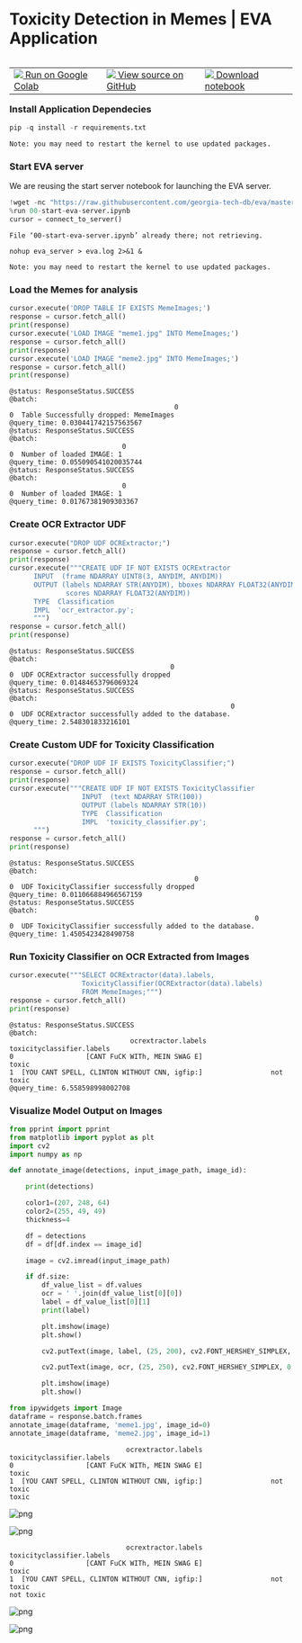 # Toxicity Detection in Memes | EVA Application

<table align="left">
  <td>
    <a target="_blank" href="https://colab.research.google.com/georgia-tech-db/eva-application-template/blob/main/car_plate_detection.ipynb"><img src="https://www.tensorflow.org/images/colab_logo_32px.png" /> Run on Google Colab</a>
  </td>
  <td>
    <a target="_blank" href="https://colab.research.google.com/georgia-tech-db/eva-application-template/blob/main/car_plate_detection.ipynb"><img src="https://www.tensorflow.org/images/GitHub-Mark-32px.png" /> View source on GitHub</a>
  </td>
  <td>
    <a target="_blank" href="https://colab.research.google.com/georgia-tech-db/eva-application-template/blob/main/car_plate_detection.ipynb"><img src="https://www.tensorflow.org/images/download_logo_32px.png" /> Download notebook</a>
  </td>
</table>
<br>
<br>



### Install Application Dependecies 


```python
pip -q install -r requirements.txt
```

    Note: you may need to restart the kernel to use updated packages.


### Start EVA server

We are reusing the start server notebook for launching the EVA server.


```python
!wget -nc "https://raw.githubusercontent.com/georgia-tech-db/eva/master/tutorials/00-start-eva-server.ipynb"
%run 00-start-eva-server.ipynb
cursor = connect_to_server()
```

    File ‘00-start-eva-server.ipynb’ already there; not retrieving.
    
    nohup eva_server > eva.log 2>&1 &
    
    Note: you may need to restart the kernel to use updated packages.


### Load the Memes for analysis


```python
cursor.execute('DROP TABLE IF EXISTS MemeImages;')
response = cursor.fetch_all()
print(response)
cursor.execute('LOAD IMAGE "meme1.jpg" INTO MemeImages;')
response = cursor.fetch_all()
print(response)
cursor.execute('LOAD IMAGE "meme2.jpg" INTO MemeImages;')
response = cursor.fetch_all()
print(response)
```

    @status: ResponseStatus.SUCCESS
    @batch: 
                                             0
    0  Table Successfully dropped: MemeImages
    @query_time: 0.030441742157563567
    @status: ResponseStatus.SUCCESS
    @batch: 
                                0
    0  Number of loaded IMAGE: 1
    @query_time: 0.055090541020035744
    @status: ResponseStatus.SUCCESS
    @batch: 
                                0
    0  Number of loaded IMAGE: 1
    @query_time: 0.01767381909303367


### Create OCR Extractor UDF


```python
cursor.execute("DROP UDF OCRExtractor;")
response = cursor.fetch_all()
print(response)
cursor.execute("""CREATE UDF IF NOT EXISTS OCRExtractor
      INPUT  (frame NDARRAY UINT8(3, ANYDIM, ANYDIM))
      OUTPUT (labels NDARRAY STR(ANYDIM), bboxes NDARRAY FLOAT32(ANYDIM, 4),
              scores NDARRAY FLOAT32(ANYDIM))
      TYPE  Classification
      IMPL  'ocr_extractor.py';
      """)
response = cursor.fetch_all()
print(response)
```

    @status: ResponseStatus.SUCCESS
    @batch: 
                                            0
    0  UDF OCRExtractor successfully dropped
    @query_time: 0.01484653796069324
    @status: ResponseStatus.SUCCESS
    @batch: 
                                                           0
    0  UDF OCRExtractor successfully added to the database.
    @query_time: 2.548301833216101


### Create Custom UDF for Toxicity Classification


```python
cursor.execute("DROP UDF IF EXISTS ToxicityClassifier;")
response = cursor.fetch_all()
print(response)
cursor.execute("""CREATE UDF IF NOT EXISTS ToxicityClassifier
                  INPUT  (text NDARRAY STR(100))
                  OUTPUT (labels NDARRAY STR(10))
                  TYPE  Classification
                  IMPL  'toxicity_classifier.py';
      """) 
response = cursor.fetch_all()
print(response)
```

    @status: ResponseStatus.SUCCESS
    @batch: 
                                                  0
    0  UDF ToxicityClassifier successfully dropped
    @query_time: 0.011066884966567159
    @status: ResponseStatus.SUCCESS
    @batch: 
                                                                 0
    0  UDF ToxicityClassifier successfully added to the database.
    @query_time: 1.4505423428490758


### Run Toxicity Classifier on OCR Extracted from Images


```python
cursor.execute("""SELECT OCRExtractor(data).labels,
                  ToxicityClassifier(OCRExtractor(data).labels)
                  FROM MemeImages;""")
response = cursor.fetch_all()
print(response)
```

    @status: ResponseStatus.SUCCESS
    @batch: 
                                  ocrextractor.labels toxicityclassifier.labels
    0                  [CANT FuCK WITh, MEIN SWAG E]                     toxic
    1  [YOU CANT SPELL, CLINTON WITHOUT CNN, igfip:]                 not toxic
    @query_time: 6.558598998002708


### Visualize Model Output on Images


```python
from pprint import pprint
from matplotlib import pyplot as plt
import cv2
import numpy as np

def annotate_image(detections, input_image_path, image_id):

    print(detections)

    color1=(207, 248, 64)
    color2=(255, 49, 49)
    thickness=4

    df = detections
    df = df[df.index == image_id]

    image = cv2.imread(input_image_path)

    if df.size:
        df_value_list = df.values
        ocr = ' '.join(df_value_list[0][0])
        label = df_value_list[0][1]
        print(label)

        plt.imshow(image)
        plt.show()

        cv2.putText(image, label, (25, 200), cv2.FONT_HERSHEY_SIMPLEX, 3, color2, thickness, cv2.LINE_AA) 

        cv2.putText(image, ocr, (25, 250), cv2.FONT_HERSHEY_SIMPLEX, 0.8, color1, thickness, cv2.LINE_AA) 

        plt.imshow(image)
        plt.show()        
```


```python
from ipywidgets import Image
dataframe = response.batch.frames
annotate_image(dataframe, 'meme1.jpg', image_id=0)
annotate_image(dataframe, 'meme2.jpg', image_id=1)
```

                                 ocrextractor.labels toxicityclassifier.labels
    0                  [CANT FuCK WITh, MEIN SWAG E]                     toxic
    1  [YOU CANT SPELL, CLINTON WITHOUT CNN, igfip:]                 not toxic
    toxic



    
![png](README_files/README_16_1.png)
    



    
![png](README_files/README_16_2.png)
    


                                 ocrextractor.labels toxicityclassifier.labels
    0                  [CANT FuCK WITh, MEIN SWAG E]                     toxic
    1  [YOU CANT SPELL, CLINTON WITHOUT CNN, igfip:]                 not toxic
    not toxic



    
![png](README_files/README_16_4.png)
    



    
![png](README_files/README_16_5.png)
    

